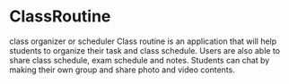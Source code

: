 # ClassRoutine
class organizer or scheduler
Class routine is an application that will help students to organize their task and class schedule. 
Users are also able to share class schedule, exam schedule and notes. 
Students can chat by making their own group and share photo and video contents. 
